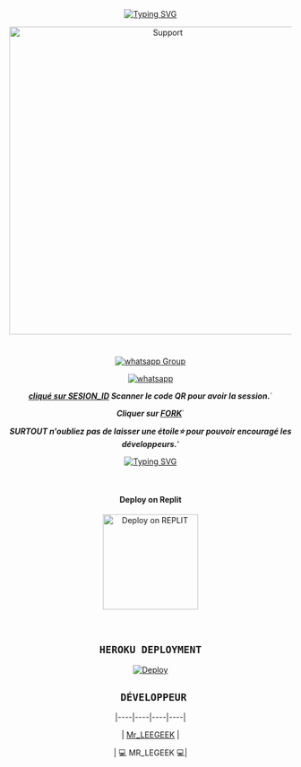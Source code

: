 <div align="center">
<a href="https://git.io/typing-svg"><img src="https://readme-typing-svg.demolab.com?font=Ribeye&size=50&pause=1000&color=F710B1&center=true&width=910&height=100&lines=bonjour ;+JE+suis+GEEK+MD; DÉVELOPPE+PAR;+MR_LEGEEK.." alt="Typing SVG" /></a>
</p>
<p align="center">
  <a href="https://chat.whatsapp.com/FRQiuFWlYJ3Jolx7OACtKo">
    <img alt=Support height="550" src="https://telegra.ph/file/0d515dafc5188ddd5961a.jpg"> 
    </p>
<h1 align="center"> 
</h1>
<p align="center"> 
<p align="center">

<p align="center">
  
 <a href="https://chat.whatsapp.com/FRQiuFWlYJ3Jolx7OACtKo" target="_blank">
    <img alt="whatsapp Group" src="https://img.shields.io/badge/ Whatsapp Support Group -25D366?style=for-the-badge&logo=whatsapp&logoColor=white" />
 </a> 

<p align="center">
  <a href="https://wa.me/+237698046545?text=Hi+Bro--+I+Need+Help.+I+messaged+you+from+GEEK-md+Repo" target="_blank">
    <img alt="whatsapp" src="https://img.shields.io/badge/ Whatsapp -25D366?style=for-the-badge&logo=whatsapp&logoColor=green" />
  
***cliqué sur [SESION_ID](https://geek-qr-c6ccf7b7583e.herokuapp.com/) Scanner le code QR pour avoir la session.***`
    


***Cliquer sur  [FORK](https://github.com/GEEKMD099/GEEK-MD1.0/fork)***`
    
***SURTOUT n'oubliez pas de laisser une étoile⭐ pour pouvoir encouragé les développeurs.***'


 

<div align="center">
<a href="https://git.io/typing-svg"><img src="https://readme-typing-svg.demolab.com?font=toge+Ops+One&size=50&pause=1000&color=1BBFDAFF&center=true&width=910&height=100&lines=;+GEEK+MD+BY+MR_LEGEEK;+BOT+TECH+INDUSTRIE." alt="Typing SVG" /></a>
  </p>

<br>

<h4 align="center"> Deploy on Replit
</h4>

<p align="center" >
    <a href="https://repl.it/github/Denzo-MD/Denzo-MD-V3">
    <img src="https://repl.it/badge/github/quiec/whatsasena" width="170px" alt="Deploy on REPLIT" >
    </a>
</p>

<p align="center" >
    <br>
    
    
</p>


## ```HEROKU DEPLOYMENT```

[![Deploy](https://www.herokucdn.com/deploy/button.svg)](https://heroku.com/deploy?template=https://github.com/GEEKMD099/GEEK-MD-1.0)





## ``` DÉVELOPPEUR```

 

  <div align="center">

 

|----|----|----|----|

| [Mr_LEEGEEK](https://github.com/GEEKMD099) |



| 💻 MR_LEGEEK 💻|

